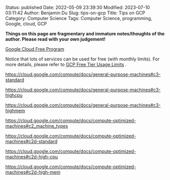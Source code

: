 Status: published
Date: 2022-05-09 23:39:30
Modified: 2023-07-10 03:11:42
Author: Benjamin Du
Slug: tips-on-gcp
Title: Tips on GCP
Category: Computer Science
Tags: Computer Science, programming, Google, cloud, GCP

**Things on this page are fragmentary and immature notes/thoughts of the author. Please read with your own judgement!**

[Google Cloud Free Program](https://cloud.google.com/free/docs/gcp-free-tier)

Notice that lots of services can be used for free (with monthly limits).
For more details,
please refer to
[GCP Free Tier Usage Limits](https://cloud.google.com/free/docs/gcp-free-tier#free-tier-usage-limits)
.

https://cloud.google.com/compute/docs/general-purpose-machines#c3-standard

https://cloud.google.com/compute/docs/general-purpose-machines#c3-highcpu

https://cloud.google.com/compute/docs/general-purpose-machines#c3-highmem

https://cloud.google.com/compute/docs/compute-optimized-machines#c2_machine_types

https://cloud.google.com/compute/docs/compute-optimized-machines#c2d-standard

https://cloud.google.com/compute/docs/compute-optimized-machines#c2d-high-cpu

https://cloud.google.com/compute/docs/compute-optimized-machines#c2d-high-mem
